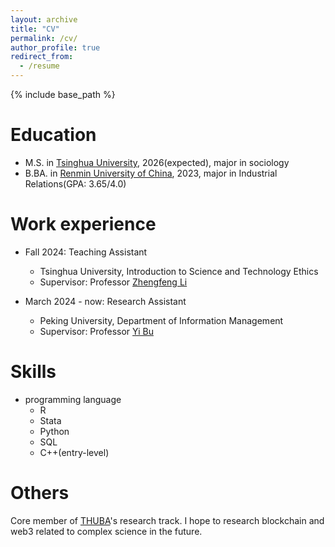 ```yaml
---
layout: archive
title: "CV"
permalink: /cv/
author_profile: true
redirect_from:
  - /resume
---
```


{% include base_path %}

# Education

<!-- * Ph.D in Version Control Theory, GitHub University, 2018 (expected) -->

* M.S. in [Tsinghua University](https://www.tsinghua.edu.cn/en/), 2026(expected), major in sociology
* B.BA. in [Renmin University of China](https://en.ruc.edu.cn/), 2023, major in Industrial Relations(GPA: 3.65/4.0)

# Work experience

* Fall 2024: Teaching Assistant
  * Tsinghua University, Introduction to Science and Technology Ethics 
  * Supervisor: Professor [Zhengfeng Li](https://www.soc.tsinghua.edu.cn/en/info/1041/1456.htm)

* March 2024 - now: Research Assistant
  * Peking University, Department of Information Management
  * Supervisor: Professor [Yi Bu](https://buyi08.wixsite.com/yi-bu)

# Skills

* programming language
  * R
  * Stata
  * Python
  * SQL
  * C++(entry-level)

# Others
Core member of [THUBA](https://x.com/THUBA_DAO)'s research track. I hope to research blockchain and web3 related to complex science in the future.
